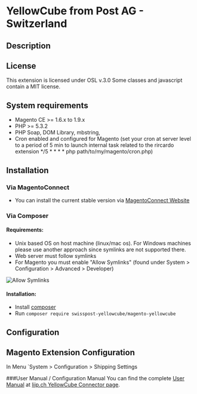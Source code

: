 # YellowCube from Post AG - Switzerland

## Description



## License

This extension is licensed under OSL v.3.0
Some classes and javascript contain a MIT license.

## System requirements

- Magento CE >= 1.6.x to 1.9.x
- PHP >= 5.3.2
- PHP Soap, DOM Library, mbstring,
- Cron enabled and configured for Magento (set your cron at server level to a period of 5 min to launch internal task related to the rircardo extension
*/5 * * * * php path/to/my/magento/cron.php)


## Installation

### Via MagentoConnect

- You can install the current stable version via [MagentoConnect Website](http://www.magentocommerce.com/magento-connect/swiss-post-yellowcube-magento-connector.html)


### Via Composer

#### Requirements:
  * Unix based OS on host machine (linux/mac os). For Windows machines please use another approach since symlinks are not supported there.
  * Web server must follow symlinks
  * For Magento you must enable "Allow Symlinks" (found under System > Configuration > Advanced > Developer)

![Allow Symlinks](https://f.cloud.github.com/assets/1337461/43324/820d4d96-567f-11e2-947a-167bf76db33f.png)

#### Installation:

- Install [composer](http://getcomposer.org/download/)
- Run `composer require swisspost-yellowcube/magento-yellowcube`


## Configuration

## Magento Extension Configuration

In Menu `System > Configuration > Shipping Settings

###User Manual / Configuration Manual
You can find the complete [User Manual](https://www.liip.ch/en/yellowcube-connector) at [liip.ch YellowCube Connector page](https://www.liip.ch/en/yellowcube-connector).

